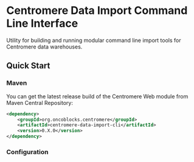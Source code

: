 # Centromere Data Import Command Line Interface

Utility for building and running modular command line import tools for Centromere data warehouses.

## Quick Start

### Maven

You can get the latest release build of the Centromere Web module from Maven Central Repository:

```xml
<dependency>
    <groupId>org.oncoblocks.centromere</groupId>
    <artifactId>centromere-data-import-cli</artifactId>
    <version>0.X.0</version>
</dependency>
```

### Configuration

